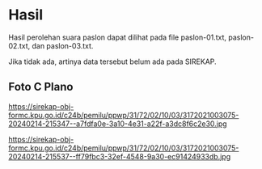 # Hasil

Hasil perolehan suara paslon dapat dilihat pada file paslon-01.txt, paslon-02.txt, dan paslon-03.txt.

Jika tidak ada, artinya data tersebut belum ada pada SIREKAP.

## Foto C Plano

https://sirekap-obj-formc.kpu.go.id/c24b/pemilu/ppwp/31/72/02/10/03/3172021003075-20240214-215347--a7fdfa0e-3a10-4e31-a22f-a3dc8f6c2e30.jpg

https://sirekap-obj-formc.kpu.go.id/c24b/pemilu/ppwp/31/72/02/10/03/3172021003075-20240214-215537--ff79fbc3-32ef-4548-9a30-ec91424933db.jpg
